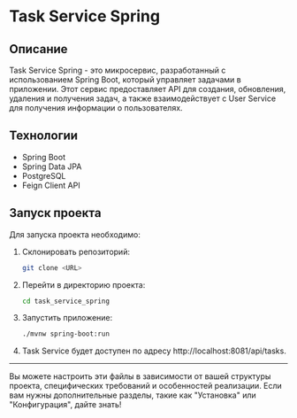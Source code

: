 # Task Service Spring

## Описание
Task Service Spring - это микросервис, разработанный с использованием Spring Boot, который управляет задачами в приложении. Этот сервис предоставляет API для создания, обновления, удаления и получения задач, а также взаимодействует с User Service для получения информации о пользователях.

## Технологии
- Spring Boot
- Spring Data JPA
- PostgreSQL
- Feign Client API

## Запуск проекта
Для запуска проекта необходимо:
1. Склонировать репозиторий:
   ```bash
   git clone <URL>
2. Перейти в директорию проекта:
   ```bash
   cd task_service_spring
4. Запустить приложение:
   ```bash
   ./mvnw spring-boot:run
5. Task Service будет доступен по адресу http://localhost:8081/api/tasks.

---

Вы можете настроить эти файлы в зависимости от вашей структуры проекта, специфических требований и особенностей реализации. Если вам нужны дополнительные разделы, такие как "Установка" или "Конфигурация", дайте знать!
